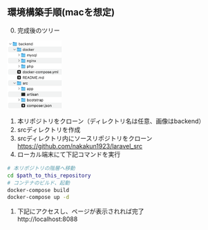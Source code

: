 ## 環境構築手順(macを想定)
0. 完成後のツリー<br>
<img src="./tree.png" width="25%">

1. 本リポジトリをクローン（ディレクトリ名は任意、画像はbackend）
2. srcディレクトリを作成
3. srcディレクトリ内にソースリポジトリをクローン<br>
https://github.com/nakakun1923/laravel_src
1. ローカル端末にて下記コマンドを実行
```zsh
# 本リポジトリの階層へ移動
cd $path_to_this_repository
# コンテナのビルド、起動
docker-compose build
docker-compose up -d
```
1. 下記にアクセスし、ページが表示されれば完了<br>
http://localhost:8088
